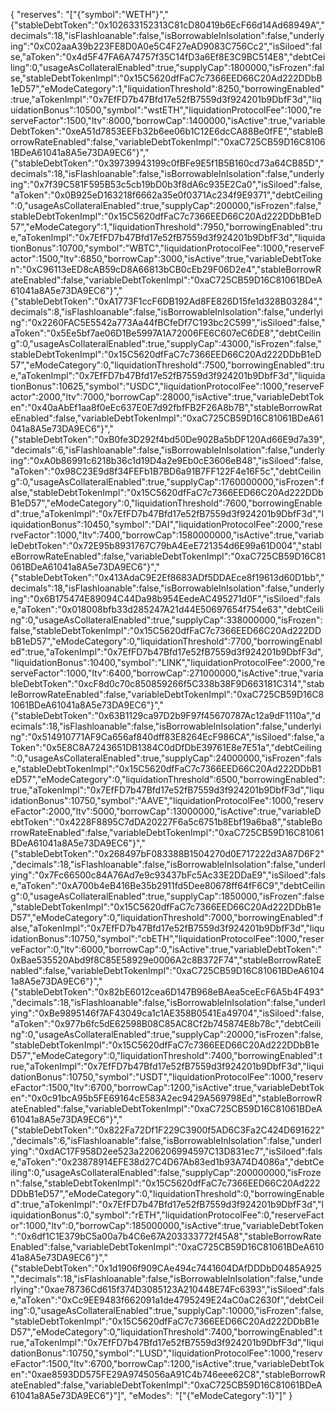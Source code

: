 {
  "reserves": "[\"{\"symbol\":\"WETH\"}\",\"{\"stableDebtToken\":\"0x102633152313C81cD80419b6EcF66d14Ad68949A\",\"decimals\":18,\"isFlashloanable\":false,\"isBorrowableInIsolation\":false,\"underlying\":\"0xC02aaA39b223FE8D0A0e5C4F27eAD9083C756Cc2\",\"isSiloed\":false,\"aToken\":\"0x4d5F47FA6A74757f35C14fD3a6Ef8E3C9BC514E8\",\"debtCeiling\":0,\"usageAsCollateralEnabled\":true,\"supplyCap\":1800000,\"isFrozen\":false,\"stableDebtTokenImpl\":\"0x15C5620dfFaC7c7366EED66C20Ad222DDbB1eD57\",\"eModeCategory\":1,\"liquidationThreshold\":8250,\"borrowingEnabled\":true,\"aTokenImpl\":\"0x7EfFD7b47Bfd17e52fB7559d3f924201b9DbfF3d\",\"liquidationBonus\":10500,\"symbol\":\"wstETH\",\"liquidationProtocolFee\":1000,\"reserveFactor\":1500,\"ltv\":8000,\"borrowCap\":1400000,\"isActive\":true,\"variableDebtToken\":\"0xeA51d7853EEFb32b6ee06b1C12E6dcCA88Be0fFE\",\"stableBorrowRateEnabled\":false,\"variableDebtTokenImpl\":\"0xaC725CB59D16C81061BDeA61041a8A5e73DA9EC6\"}\",\"{\"stableDebtToken\":\"0x39739943199c0fBFe9E5f1B5B160cd73a64CB85D\",\"decimals\":18,\"isFlashloanable\":false,\"isBorrowableInIsolation\":false,\"underlying\":\"0x7f39C581F595B53c5cb19bD0b3f8dA6c935E2Ca0\",\"isSiloed\":false,\"aToken\":\"0x0B925eD163218f6662a35e0f0371Ac234f9E9371\",\"debtCeiling\":0,\"usageAsCollateralEnabled\":true,\"supplyCap\":200000,\"isFrozen\":false,\"stableDebtTokenImpl\":\"0x15C5620dfFaC7c7366EED66C20Ad222DDbB1eD57\",\"eModeCategory\":1,\"liquidationThreshold\":7950,\"borrowingEnabled\":true,\"aTokenImpl\":\"0x7EfFD7b47Bfd17e52fB7559d3f924201b9DbfF3d\",\"liquidationBonus\":10700,\"symbol\":\"WBTC\",\"liquidationProtocolFee\":1000,\"reserveFactor\":1500,\"ltv\":6850,\"borrowCap\":3000,\"isActive\":true,\"variableDebtToken\":\"0xC96113eED8cAB59cD8A66813bCB0cEb29F06D2e4\",\"stableBorrowRateEnabled\":false,\"variableDebtTokenImpl\":\"0xaC725CB59D16C81061BDeA61041a8A5e73DA9EC6\"}\",\"{\"stableDebtToken\":\"0xA1773F1ccF6DB192Ad8FE826D15fe1d328B03284\",\"decimals\":8,\"isFlashloanable\":false,\"isBorrowableInIsolation\":false,\"underlying\":\"0x2260FAC5E5542a773Aa44fBCfeDf7C193bc2C599\",\"isSiloed\":false,\"aToken\":\"0x5Ee5bf7ae06D1Be5997A1A72006FE6C607eC6DE8\",\"debtCeiling\":0,\"usageAsCollateralEnabled\":true,\"supplyCap\":43000,\"isFrozen\":false,\"stableDebtTokenImpl\":\"0x15C5620dfFaC7c7366EED66C20Ad222DDbB1eD57\",\"eModeCategory\":0,\"liquidationThreshold\":7500,\"borrowingEnabled\":true,\"aTokenImpl\":\"0x7EfFD7b47Bfd17e52fB7559d3f924201b9DbfF3d\",\"liquidationBonus\":10625,\"symbol\":\"USDC\",\"liquidationProtocolFee\":1000,\"reserveFactor\":2000,\"ltv\":7000,\"borrowCap\":28000,\"isActive\":true,\"variableDebtToken\":\"0x40aAbEf1aa8f0eEc637E0E7d92fbfFB2F26A8b7B\",\"stableBorrowRateEnabled\":false,\"variableDebtTokenImpl\":\"0xaC725CB59D16C81061BDeA61041a8A5e73DA9EC6\"}\",\"{\"stableDebtToken\":\"0xB0fe3D292f4bd50De902Ba5bDF120Ad66E9d7a39\",\"decimals\":6,\"isFlashloanable\":false,\"isBorrowableInIsolation\":false,\"underlying\":\"0xA0b86991c6218b36c1d19D4a2e9Eb0cE3606eB48\",\"isSiloed\":false,\"aToken\":\"0x98C23E9d8f34FEFb1B7BD6a91B7FF122F4e16F5c\",\"debtCeiling\":0,\"usageAsCollateralEnabled\":true,\"supplyCap\":1760000000,\"isFrozen\":false,\"stableDebtTokenImpl\":\"0x15C5620dfFaC7c7366EED66C20Ad222DDbB1eD57\",\"eModeCategory\":0,\"liquidationThreshold\":7600,\"borrowingEnabled\":true,\"aTokenImpl\":\"0x7EfFD7b47Bfd17e52fB7559d3f924201b9DbfF3d\",\"liquidationBonus\":10450,\"symbol\":\"DAI\",\"liquidationProtocolFee\":2000,\"reserveFactor\":1000,\"ltv\":7400,\"borrowCap\":1580000000,\"isActive\":true,\"variableDebtToken\":\"0x72E95b8931767C79bA4EeE721354d6E99a61D004\",\"stableBorrowRateEnabled\":false,\"variableDebtTokenImpl\":\"0xaC725CB59D16C81061BDeA61041a8A5e73DA9EC6\"}\",\"{\"stableDebtToken\":\"0x413AdaC9E2Ef8683ADf5DDAEce8f19613d60D1bb\",\"decimals\":18,\"isFlashloanable\":false,\"isBorrowableInIsolation\":false,\"underlying\":\"0x6B175474E89094C44Da98b954EedeAC495271d0F\",\"isSiloed\":false,\"aToken\":\"0x018008bfb33d285247A21d44E50697654f754e63\",\"debtCeiling\":0,\"usageAsCollateralEnabled\":true,\"supplyCap\":338000000,\"isFrozen\":false,\"stableDebtTokenImpl\":\"0x15C5620dfFaC7c7366EED66C20Ad222DDbB1eD57\",\"eModeCategory\":0,\"liquidationThreshold\":7700,\"borrowingEnabled\":true,\"aTokenImpl\":\"0x7EfFD7b47Bfd17e52fB7559d3f924201b9DbfF3d\",\"liquidationBonus\":10400,\"symbol\":\"LINK\",\"liquidationProtocolFee\":2000,\"reserveFactor\":1000,\"ltv\":6400,\"borrowCap\":271000000,\"isActive\":true,\"variableDebtToken\":\"0xcF8d0c70c850859266f5C338b38F9D663181C314\",\"stableBorrowRateEnabled\":false,\"variableDebtTokenImpl\":\"0xaC725CB59D16C81061BDeA61041a8A5e73DA9EC6\"}\",\"{\"stableDebtToken\":\"0x63B1129ca97D2b9F97f45670787Ac12a9dF1110a\",\"decimals\":18,\"isFlashloanable\":false,\"isBorrowableInIsolation\":false,\"underlying\":\"0x514910771AF9Ca656af840dff83E8264EcF986CA\",\"isSiloed\":false,\"aToken\":\"0x5E8C8A7243651DB1384C0dDfDbE39761E8e7E51a\",\"debtCeiling\":0,\"usageAsCollateralEnabled\":true,\"supplyCap\":24000000,\"isFrozen\":false,\"stableDebtTokenImpl\":\"0x15C5620dfFaC7c7366EED66C20Ad222DDbB1eD57\",\"eModeCategory\":0,\"liquidationThreshold\":6500,\"borrowingEnabled\":true,\"aTokenImpl\":\"0x7EfFD7b47Bfd17e52fB7559d3f924201b9DbfF3d\",\"liquidationBonus\":10750,\"symbol\":\"AAVE\",\"liquidationProtocolFee\":1000,\"reserveFactor\":2000,\"ltv\":5000,\"borrowCap\":13000000,\"isActive\":true,\"variableDebtToken\":\"0x4228F8895C7dDA20227F6a5c6751b8Ebf19a6ba8\",\"stableBorrowRateEnabled\":false,\"variableDebtTokenImpl\":\"0xaC725CB59D16C81061BDeA61041a8A5e73DA9EC6\"}\",\"{\"stableDebtToken\":\"0x268497bF083388B1504270d0E717222d3A87D6F2\",\"decimals\":18,\"isFlashloanable\":false,\"isBorrowableInIsolation\":false,\"underlying\":\"0x7Fc66500c84A76Ad7e9c93437bFc5Ac33E2DDaE9\",\"isSiloed\":false,\"aToken\":\"0xA700b4eB416Be35b2911fd5Dee80678ff64fF6C9\",\"debtCeiling\":0,\"usageAsCollateralEnabled\":true,\"supplyCap\":1850000,\"isFrozen\":false,\"stableDebtTokenImpl\":\"0x15C5620dfFaC7c7366EED66C20Ad222DDbB1eD57\",\"eModeCategory\":0,\"liquidationThreshold\":7000,\"borrowingEnabled\":false,\"aTokenImpl\":\"0x7EfFD7b47Bfd17e52fB7559d3f924201b9DbfF3d\",\"liquidationBonus\":10750,\"symbol\":\"cbETH\",\"liquidationProtocolFee\":1000,\"reserveFactor\":0,\"ltv\":6000,\"borrowCap\":0,\"isActive\":true,\"variableDebtToken\":\"0xBae535520Abd9f8C85E58929e0006A2c8B372F74\",\"stableBorrowRateEnabled\":false,\"variableDebtTokenImpl\":\"0xaC725CB59D16C81061BDeA61041a8A5e73DA9EC6\"}\",\"{\"stableDebtToken\":\"0x82bE6012cea6D147B968eBAea5ceEcF6A5b4F493\",\"decimals\":18,\"isFlashloanable\":false,\"isBorrowableInIsolation\":false,\"underlying\":\"0xBe9895146f7AF43049ca1c1AE358B0541Ea49704\",\"isSiloed\":false,\"aToken\":\"0x977b6fc5dE62598B08C85AC8Cf2b745874E8b78c\",\"debtCeiling\":0,\"usageAsCollateralEnabled\":true,\"supplyCap\":20000,\"isFrozen\":false,\"stableDebtTokenImpl\":\"0x15C5620dfFaC7c7366EED66C20Ad222DDbB1eD57\",\"eModeCategory\":0,\"liquidationThreshold\":7400,\"borrowingEnabled\":true,\"aTokenImpl\":\"0x7EfFD7b47Bfd17e52fB7559d3f924201b9DbfF3d\",\"liquidationBonus\":10750,\"symbol\":\"USDT\",\"liquidationProtocolFee\":1000,\"reserveFactor\":1500,\"ltv\":6700,\"borrowCap\":1200,\"isActive\":true,\"variableDebtToken\":\"0x0c91bcA95b5FE69164cE583A2ec9429A569798Ed\",\"stableBorrowRateEnabled\":false,\"variableDebtTokenImpl\":\"0xaC725CB59D16C81061BDeA61041a8A5e73DA9EC6\"}\",\"{\"stableDebtToken\":\"0x822Fa72Df1F229C3900f5AD6C3Fa2C424D691622\",\"decimals\":6,\"isFlashloanable\":false,\"isBorrowableInIsolation\":false,\"underlying\":\"0xdAC17F958D2ee523a2206206994597C13D831ec7\",\"isSiloed\":false,\"aToken\":\"0x23878914EFE38d27C4D67Ab83ed1b93A74D4086a\",\"debtCeiling\":0,\"usageAsCollateralEnabled\":false,\"supplyCap\":200000000,\"isFrozen\":false,\"stableDebtTokenImpl\":\"0x15C5620dfFaC7c7366EED66C20Ad222DDbB1eD57\",\"eModeCategory\":0,\"liquidationThreshold\":0,\"borrowingEnabled\":true,\"aTokenImpl\":\"0x7EfFD7b47Bfd17e52fB7559d3f924201b9DbfF3d\",\"liquidationBonus\":0,\"symbol\":\"rETH\",\"liquidationProtocolFee\":0,\"reserveFactor\":1000,\"ltv\":0,\"borrowCap\":185000000,\"isActive\":true,\"variableDebtToken\":\"0x6df1C1E379bC5a00a7b4C6e67A203333772f45A8\",\"stableBorrowRateEnabled\":false,\"variableDebtTokenImpl\":\"0xaC725CB59D16C81061BDeA61041a8A5e73DA9EC6\"}\",\"{\"stableDebtToken\":\"0x1d1906f909CAe494c7441604DAfDDDbD0485A925\",\"decimals\":18,\"isFlashloanable\":false,\"isBorrowableInIsolation\":false,\"underlying\":\"0xae78736Cd615f374D3085123A210448E74Fc6393\",\"isSiloed\":false,\"aToken\":\"0xCc9EE9483f662091a1de4795249E24aC0aC2630f\",\"debtCeiling\":0,\"usageAsCollateralEnabled\":true,\"supplyCap\":10000,\"isFrozen\":false,\"stableDebtTokenImpl\":\"0x15C5620dfFaC7c7366EED66C20Ad222DDbB1eD57\",\"eModeCategory\":0,\"liquidationThreshold\":7400,\"borrowingEnabled\":true,\"aTokenImpl\":\"0x7EfFD7b47Bfd17e52fB7559d3f924201b9DbfF3d\",\"liquidationBonus\":10750,\"symbol\":\"LUSD\",\"liquidationProtocolFee\":1000,\"reserveFactor\":1500,\"ltv\":6700,\"borrowCap\":1200,\"isActive\":true,\"variableDebtToken\":\"0xae8593DD575FE29A9745056aA91C4b746eee62C8\",\"stableBorrowRateEnabled\":false,\"variableDebtTokenImpl\":\"0xaC725CB59D16C81061BDeA61041a8A5e73DA9EC6\"}\"]",
  "eModes": "[\"{\"eModeCategory\":1}\"]"
}